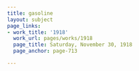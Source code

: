 ```yaml
---
title: gasoline
layout: subject
page_links:
- work_title: '1918'
  work_url: pages/works/1918
  page_title: Saturday, November 30, 1918
  page_anchor: page-713

---
```

